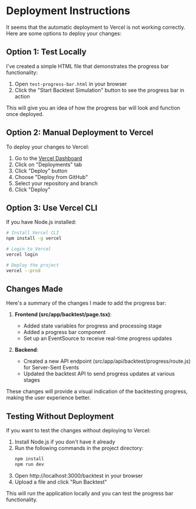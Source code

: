 # Deployment Instructions

It seems that the automatic deployment to Vercel is not working correctly. Here are some options to deploy your changes:

## Option 1: Test Locally

I've created a simple HTML file that demonstrates the progress bar functionality:

1. Open `test-progress-bar.html` in your browser
2. Click the "Start Backtest Simulation" button to see the progress bar in action

This will give you an idea of how the progress bar will look and function once deployed.

## Option 2: Manual Deployment to Vercel

To deploy your changes to Vercel:

1. Go to the [Vercel Dashboard](https://vercel.com/juggajays-projects/racing-tool)
2. Click on "Deployments" tab
3. Click "Deploy" button
4. Choose "Deploy from GitHub"
5. Select your repository and branch
6. Click "Deploy"

## Option 3: Use Vercel CLI

If you have Node.js installed:

```bash
# Install Vercel CLI
npm install -g vercel

# Login to Vercel
vercel login

# Deploy the project
vercel --prod
```

## Changes Made

Here's a summary of the changes I made to add the progress bar:

1. **Frontend (src/app/backtest/page.tsx)**:
   - Added state variables for progress and processing stage
   - Added a progress bar component
   - Set up an EventSource to receive real-time progress updates

2. **Backend**:
   - Created a new API endpoint (src/app/api/backtest/progress/route.js) for Server-Sent Events
   - Updated the backtest API to send progress updates at various stages

These changes will provide a visual indication of the backtesting progress, making the user experience better.

## Testing Without Deployment

If you want to test the changes without deploying to Vercel:

1. Install Node.js if you don't have it already
2. Run the following commands in the project directory:
   ```bash
   npm install
   npm run dev
   ```
3. Open http://localhost:3000/backtest in your browser
4. Upload a file and click "Run Backtest"

This will run the application locally and you can test the progress bar functionality.
